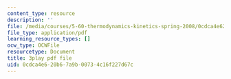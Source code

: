 ```yaml
---
content_type: resource
description: ''
file: /media/courses/5-60-thermodynamics-kinetics-spring-2008/0cdca4e620b67a9b00734c16f227d67c_6kBqi9vVC6s.pdf
file_type: application/pdf
learning_resource_types: []
ocw_type: OCWFile
resourcetype: Document
title: 3play pdf file
uid: 0cdca4e6-20b6-7a9b-0073-4c16f227d67c
---
```

